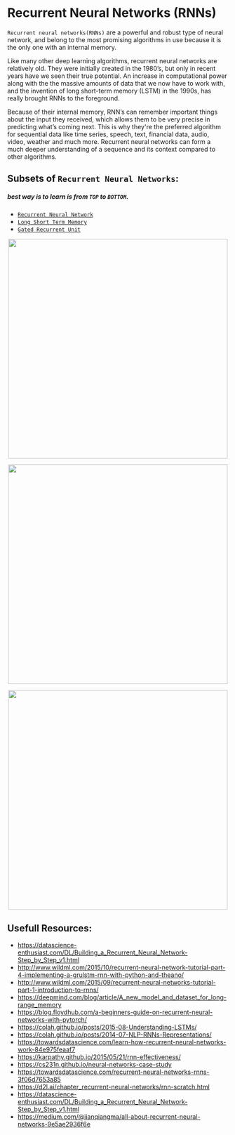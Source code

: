 # Recurrent Neural Networks (RNNs)
`Recurrent neural networks(RNNs)` are a powerful and robust type of neural network, and belong to the most promising algorithms in use because it is the only one with an internal memory.

Like many other deep learning algorithms, recurrent neural networks are relatively old. They were initially created in the 1980’s, but only in recent years have we seen their true potential. An increase in computational power along with the the massive amounts of data that we now have to work with, and the invention of long short-term memory (LSTM) in the 1990s, has really brought RNNs to the foreground.

Because of their internal memory, RNN’s can remember important things about the input they received, which allows them to be very precise in predicting what’s coming next. This is why they're the preferred algorithm for sequential data like time series, speech, text, financial data, audio, video, weather and much more. Recurrent neural networks can form a much deeper understanding of a sequence and its context compared to other algorithms.

## Subsets of `Recurrent Neural Networks`:
##### best way is to learn is from `TOP` to `BOTTOM`.
- [`Recurrent Neural Network`](./recurrent_neural_network)
- [`Long Short Term Memory`](./long_short_term_memory)
- [`Gated Recurrent Unit`](./gated_recurrent_unit)

<p align="center">
  <img src="https://camo.githubusercontent.com/61cd232998541a3dd8e3b72bd25035940f373c1a4bd745fbe68e6424345adcb2/68747470733a2f2f692e737461636b2e696d6775722e636f6d2f62347375732e6a7067" width="500px">
</p>
<p align="center">
  <img src="https://miro.medium.com/max/3378/1*LNVsKOvftmxCTrM5vJOCEA.png" width="500px">
</p>
<p align="center">
  <img src="http://www.wildml.com/wp-content/uploads/2015/09/Screen-Shot-2015-09-16-at-2.21.51-PM.png" width="500px">
</p>

## Usefull Resources:
+ https://datascience-enthusiast.com/DL/Building_a_Recurrent_Neural_Network-Step_by_Step_v1.html
+ http://www.wildml.com/2015/10/recurrent-neural-network-tutorial-part-4-implementing-a-grulstm-rnn-with-python-and-theano/
+ http://www.wildml.com/2015/09/recurrent-neural-networks-tutorial-part-1-introduction-to-rnns/
+ https://deepmind.com/blog/article/A_new_model_and_dataset_for_long-range_memory 
+ https://blog.floydhub.com/a-beginners-guide-on-recurrent-neural-networks-with-pytorch/
+ https://colah.github.io/posts/2015-08-Understanding-LSTMs/
+ https://colah.github.io/posts/2014-07-NLP-RNNs-Representations/
+ https://towardsdatascience.com/learn-how-recurrent-neural-networks-work-84e975feaaf7
+ https://karpathy.github.io/2015/05/21/rnn-effectiveness/  
+ https://cs231n.github.io/neural-networks-case-study  
+ https://towardsdatascience.com/recurrent-neural-networks-rnns-3f06d7653a85   
+ https://d2l.ai/chapter_recurrent-neural-networks/rnn-scratch.html    
+ https://datascience-enthusiast.com/DL/Building_a_Recurrent_Neural_Network-Step_by_Step_v1.html
+ https://medium.com/@jianqiangma/all-about-recurrent-neural-networks-9e5ae2936f6e